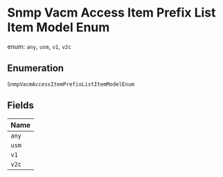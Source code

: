 
# Snmp Vacm Access Item Prefix List Item Model Enum

enum: `any`, `usm`, `v1`, `v2c`

## Enumeration

`SnmpVacmAccessItemPrefixListItemModelEnum`

## Fields

| Name |
|  --- |
| `any` |
| `usm` |
| `v1` |
| `v2c` |


